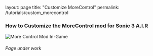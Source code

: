 layout: page
title: "Customize MoreControl"
permalink: /tutorials/custom_morecontrol

### How to Customize the MoreControl mod for Sonic 3 A.I.R

![More Control Mod In-Game](https://i.imgur.com/JBWFqib.png)

###### Page under work